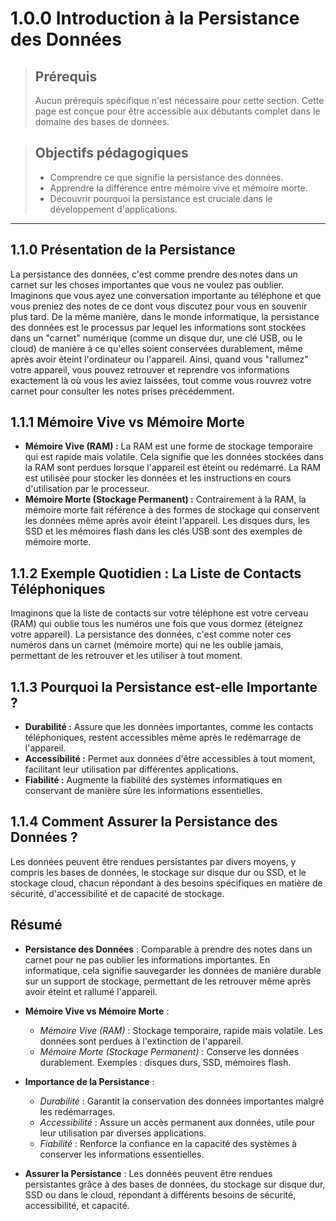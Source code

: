 # 1.0.0 Introduction à la Persistance des Données

<blockquote>
    <h2>Prérequis</h2>
    <p>Aucun prérequis spécifique n'est nécessaire pour cette section. Cette page est conçue pour être accessible aux débutants complet dans le domaine des bases de données.</p>
</blockquote>

<blockquote>
    <h2>Objectifs pédagogiques</h2>
    <ul>
        <li>Comprendre ce que signifie la persistance des données.</li>
        <li>Apprendre la différence entre mémoire vive et mémoire morte.</li>
        <li>Découvrir pourquoi la persistance est cruciale dans le développement d'applications.</li>
    </ul>
</blockquote>

---

## 1.1.0 Présentation de la Persistance

La persistance des données, c'est comme prendre des notes dans un carnet sur les choses importantes que vous ne voulez pas oublier. Imaginons que vous ayez une conversation importante au téléphone et que vous preniez des notes de ce dont vous discutez pour vous en souvenir plus tard. De la même manière, dans le monde informatique, la persistance des données est le processus par lequel les informations sont stockées dans un "carnet" numérique (comme un disque dur, une clé USB, ou le cloud) de manière à ce qu'elles soient conservées durablement, même après avoir éteint l'ordinateur ou l'appareil. Ainsi, quand vous "rallumez" votre appareil, vous pouvez retrouver et reprendre vos informations exactement là où vous les aviez laissées, tout comme vous rouvrez votre carnet pour consulter les notes prises précédemment.


## 1.1.1 Mémoire Vive vs Mémoire Morte

- **Mémoire Vive (RAM) :** La RAM est une forme de stockage temporaire qui est rapide mais volatile. Cela signifie que les données stockées dans la RAM sont perdues lorsque l'appareil est éteint ou redémarré. La RAM est utilisée pour stocker les données et les instructions en cours d'utilisation par le processeur.
- **Mémoire Morte (Stockage Permanent) :** Contrairement à la RAM, la mémoire morte fait référence à des formes de stockage qui conservent les données même après avoir éteint l'appareil. Les disques durs, les SSD et les mémoires flash dans les clés USB sont des exemples de mémoire morte.

## 1.1.2 Exemple Quotidien : La Liste de Contacts Téléphoniques

Imaginons que la liste de contacts sur votre téléphone est votre cerveau (RAM) qui oublie tous les numéros une fois que vous dormez (éteignez votre appareil). La persistance des données, c'est comme noter ces numéros dans un carnet (mémoire morte) qui ne les oublie jamais, permettant de les retrouver et les utiliser à tout moment.

## 1.1.3 Pourquoi la Persistance est-elle Importante ?

- **Durabilité :** Assure que les données importantes, comme les contacts téléphoniques, restent accessibles même après le redémarrage de l'appareil.
- **Accessibilité :** Permet aux données d'être accessibles à tout moment, facilitant leur utilisation par différentes applications.
- **Fiabilité :** Augmente la fiabilité des systèmes informatiques en conservant de manière sûre les informations essentielles.

## 1.1.4 Comment Assurer la Persistance des Données ?

Les données peuvent être rendues persistantes par divers moyens, y compris les bases de données, le stockage sur disque dur ou SSD, et le stockage cloud, chacun répondant à des besoins spécifiques en matière de sécurité, d'accessibilité et de capacité de stockage.

## Résumé

- **Persistance des Données** : Comparable à prendre des notes dans un carnet pour ne pas oublier les informations importantes. En informatique, cela signifie sauvegarder les données de manière durable sur un support de stockage, permettant de les retrouver même après avoir éteint et rallumé l'appareil.

- **Mémoire Vive vs Mémoire Morte** :
  - *Mémoire Vive (RAM)* : Stockage temporaire, rapide mais volatile. Les données sont perdues à l'extinction de l'appareil.
  - *Mémoire Morte (Stockage Permanent)* : Conserve les données durablement. Exemples : disques durs, SSD, mémoires flash.

- **Importance de la Persistance** :
  - *Durabilité* : Garantit la conservation des données importantes malgré les redémarrages.
  - *Accessibilité* : Assure un accès permanent aux données, utile pour leur utilisation par diverses applications.
  - *Fiabilité* : Renforce la confiance en la capacité des systèmes à conserver les informations essentielles.

- **Assurer la Persistance** : Les données peuvent être rendues persistantes grâce à des bases de données, du stockage sur disque dur, SSD ou dans le cloud, répondant à différents besoins de sécurité, accessibilité, et capacité.

